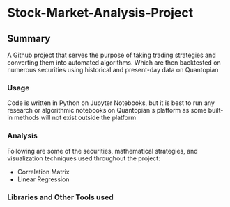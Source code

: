 # Stock-Market-Analysis-Project


## Summary

A Github project that serves the purpose of taking trading strategies and converting them into automated algorithms. Which are then backtested on numerous securities using historical and present-day data on Quantopian


### Usage

Code is written in Python on Jupyter Notebooks, but it is best to run any research or algorithmic notebooks on Quantopian's platform as some built-in methods will not exist outside the platform


### Analysis

Following are some of the securities, mathematical strategies, and visualization techniques used throughout the project: 
- Correlation Matrix
- Linear Regression


### Libraries and Other Tools used
